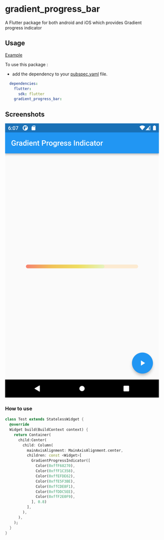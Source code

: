 # gradient_progress_bar

A Flutter package for both android and iOS which provides Gradient progress indicator

## Usage

[Example](https://github.com/urvashik-7span/gradient_progress_bar/main/example/lib/main.dart)

To use this package :

* add the dependency to your [pubspec.yaml](https://github.com/urvashik-7span/gradient_progress_bar/main/pubspec.yaml) file.

```yaml
  dependencies:
    flutter:
      sdk: flutter
    gradient_progress_bar:
```
## Screenshots

!["Screenshot_1](assets/screenshot_1.png)

### How to use

```dart
class Test extends StatelessWidget {
  @override
  Widget build(BuildContext context) {
    return Container(
      child:Center(
        child: Column(
          mainAxisAlignment: MainAxisAlignment.center,
          children: const <Widget>[
            GradientProgressIndicator([
              Color(0xffF68270),
              Color(0xffF1C358),
              Color(0xffEFDE62),
              Color(0xffE5F3BE),
              Color(0xffCDE8F1),
              Color(0xffDDC5EE),
              Color(0xffF2E0F9),
            ], 0.8)
          ],
        ),
      ),
    );
  }
}
```
